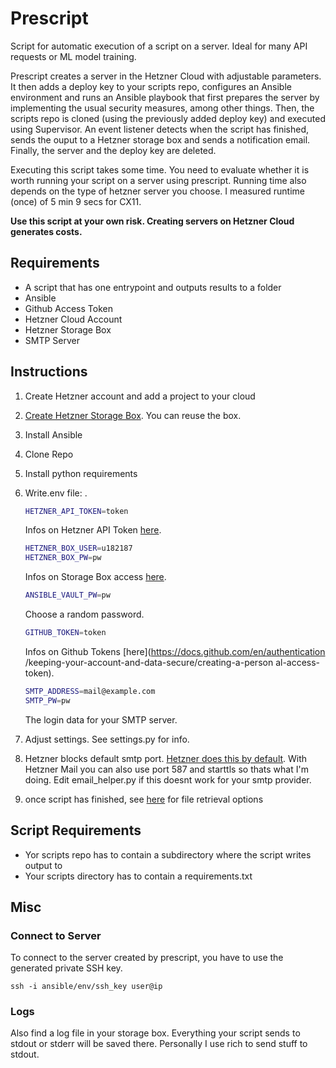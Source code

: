 # Prescript 

Script for automatic execution of a script on a server. Ideal for many API requests or ML model training.

Prescript creates a server in the Hetzner Cloud with adjustable parameters. It then adds a deploy key to your scripts repo, configures an Ansible environment and runs an Ansible playbook that first prepares the server by implementing the usual security measures, among other things. Then, the scripts repo is cloned (using the previously added deploy key) and executed using Supervisor. An event listener detects when the script has finished, sends the ouput to a Hetzner storage box and sends a notification email. Finally, the server and the deploy key are deleted. 

Executing this script takes some time. You need to evaluate whether it is worth running your script on a server using prescript. Running time also depends on the type of hetzner server you choose. I measured runtime (once) of 5 min 9 secs for CX11.

**Use this script at your own risk. Creating servers on Hetzner Cloud generates costs.**

## Requirements
- A script that has one entrypoint and outputs results to a folder
- Ansible
- Github Access Token
- Hetzner Cloud Account
- Hetzner Storage Box
- SMTP Server

## Instructions

1. Create Hetzner account and add a project to your cloud
3. [Create Hetzner Storage Box](https://docs.hetzner.com/de/robot/storage-box/general). You can reuse the box.
4. Install Ansible
5. Clone Repo
6. Install python  requirements
7. Write.env file:
.
    ```bash
    HETZNER_API_TOKEN=token
    ``` 
    Infos on Hetzner API Token [here](https://docs.hetzner.cloud/#authentication ).
    
    ```bash
    HETZNER_BOX_USER=u182187 
    HETZNER_BOX_PW=pw
    ``` 
    Infos on Storage Box access [here](https://docs.hetzner.com/de/robot/storage-box/).
    
    ```bash
    ANSIBLE_VAULT_PW=pw
    ``` 
    Choose a random password.
    
    ```bash
    GITHUB_TOKEN=token
    ``` 
    Infos on Github Tokens [here](https://docs.github.com/en/authentication /keeping-your-account-and-data-secure/creating-a-person al-access-token).
    
    ```bash
    SMTP_ADDRESS=mail@example.com
    SMTP_PW=pw
    ``` 
    The login data for your SMTP server.
6. Adjust settings. See settings.py for info.
7. Hetzner blocks default smtp port. [Hetzner does this by default](https://docs.hetzner.com/de/cloud/servers/faq/#warum-kann-ich-keine-mails-von-meinem-server-verschicken). With Hetzner Mail you can also use port 587 and starttls so thats what I'm doing. Edit email_helper.py if this doesnt work for your smtp provider.
7. once script has finished, see [here](https://docs.hetzner.com/de/robot/storage-box/access/access-overview) for file retrieval options

## Script Requirements
- Yor scripts repo has to contain a subdirectory where the script writes output to
- Your scripts directory has to contain a requirements.txt


## Misc
### Connect to Server
To connect to the server created by prescript, you have to use the generated private SSH key.

```
ssh -i ansible/env/ssh_key user@ip
```
### Logs
Also find a log file in your storage box. Everything your script sends to stdout or stderr will be saved there. Personally I use rich to send stuff to stdout.



